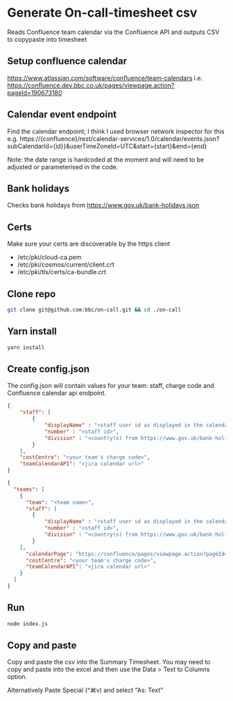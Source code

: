 # Generate On-call-timesheet csv

Reads Confluence team calendar via the Confluence API and outputs CSV to copypaste into timesheet

## Setup confluence calendar
https://www.atlassian.com/software/confluence/team-calendars
i.e. https://confluence.dev.bbc.co.uk/pages/viewpage.action?pageId=190673180

## Calendar event endpoint
Find the calendar endpoint; I think I used browser network inspector for this e.g.
https://{confluence}/rest/calendar-services/1.0/calendar/events.json?subCalendarId={id}}&userTimeZoneId=UTC&start={start}&end={end}

Note: the date range is hardcoded at the moment and will need to be adjusted or parameterised in the code.

## Bank holidays
Checks bank holidays from https://www.gov.uk/bank-holidays.json

## Certs

Make sure your certs are discoverable by the https client

* /etc/pki/cloud-ca.pem
* /etc/pki/cosmos/current/client.crt
* /etc/pki/tls/certs/ca-bundle.crt

## Clone repo
```bash
git clone git@github.com:bbc/on-call.git && cd ./on-call
```

## Yarn install

```bash
yarn install
```

## Create config.json 
The config.json will contain values for your team: staff, charge code and Confluence calendar api endpoint.

```json
{
    "staff": [
        {
            "displayName" : "<staff user id as displayed in the calendar>",
            "number" : "<staff id>",
            "division" : "<country(s) from https://www.gov.uk/bank-holidays.json>"
        }
    ],
    "costCentre": "<your team's charge code>",
    "teamCalendarAPI": "<jira calendar url>"
}

{
  "teams": [
    {
      "team": "<team name>",
      "staff": [
        {
            "displayName" : "<staff user id as displayed in the calendar>",
            "number" : "<staff id>",
            "division" : "<country(s) from https://www.gov.uk/bank-holidays.json>"
        }
    ],
      "calendarPage": "https://confluence/pages/viewpage.action?pageId=12345678",
      "costCentre": "<your team's charge code>",
      "teamCalendarAPI": "<jira calendar url>"
    }
  ]
}


```

## Run

```bash
node index.js
```

## Copy and paste
Copy and paste the csv into the Summary Timesheet. You may need to copy and paste into the excel and then use the Data > Text to Columns option.

Alternatively Paste Special (^⌘v) and select "As: Text"
